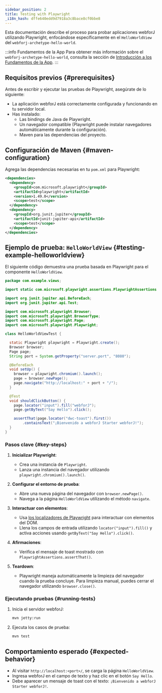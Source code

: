 ```yaml
---
sidebar_position: 2
title: Testing with Playwright
_i18n_hash: dffe640edd9d7918a3c8bace8cf0bbe8
---
```

Esta documentación describe el proceso para probar aplicaciones webforJ utilizando Playwright, enfocándose específicamente en el `HelloWorldView` del `webforj-archetype-hello-world`.

:::info Fundamentos de la App
Para obtener más información sobre el `webforj-archetype-hello-world`, consulta la sección de [Introducción a los Fundamentos de la App](../../introduction/basics).
:::

## Requisitos previos {#prerequisites}

Antes de escribir y ejecutar las pruebas de Playwright, asegúrate de lo siguiente:
- La aplicación webforJ está correctamente configurada y funcionando en tu servidor local.
- Has instalado:
  - Las bindings de Java de Playwright.
  - Un navegador compatible (Playwright puede instalar navegadores automáticamente durante la configuración).
  - Maven para las dependencias del proyecto.

## Configuración de Maven {#maven-configuration}

Agrega las dependencias necesarias en tu `pom.xml` para Playwright:

```xml title="pom.xml"
<dependencies>
  <dependency>
    <groupId>com.microsoft.playwright</groupId>
    <artifactId>playwright</artifactId>
    <version>1.49.0</version>
    <scope>test</scope>
  </dependency>
  <dependency>
    <groupId>org.junit.jupiter</groupId>
    <artifactId>junit-jupiter-api</artifactId>
    <scope>test</scope>
  </dependency>
</dependencies>
```

## Ejemplo de prueba: `HelloWorldView` {#testing-example-helloworldview}

El siguiente código demuestra una prueba basada en Playwright para el componente `HelloWorldView`.

```java title="HelloWorldViewTest.java"
package com.example.views;

import static com.microsoft.playwright.assertions.PlaywrightAssertions.assertThat;

import org.junit.jupiter.api.BeforeEach;
import org.junit.jupiter.api.Test;

import com.microsoft.playwright.Browser;
import com.microsoft.playwright.BrowserType;
import com.microsoft.playwright.Page;
import com.microsoft.playwright.Playwright;

class HelloWorldViewTest {

  static Playwright playwright = Playwright.create();
  Browser browser;
  Page page;
  String port = System.getProperty("server.port", "8080");

  @BeforeEach
  void setUp() {
    browser = playwright.chromium().launch(); 
    page = browser.newPage();
    page.navigate("http://localhost:" + port + "/");
  }

  @Test
  void shouldClickButton() {
    page.locator("input").fill("webforJ");
    page.getByText("Say Hello").click();

    assertThat(page.locator("dwc-toast").first())
        .containsText("¡Bienvenido a webforJ Starter webforJ!");
  }
}
```

### Pasos clave {#key-steps}

1. **Inicializar Playwright**:
   - Crea una instancia de `Playwright`.
   - Lanza una instancia del navegador utilizando `playwright.chromium().launch()`.

2. **Configurar el entorno de prueba**:
   - Abre una nueva página del navegador con `browser.newPage()`.
   - Navega a la página `HelloWorldView` utilizando el método `navigate`.

3. **Interactuar con elementos**:
   - Usa [los localizadores de Playwright](https://playwright.dev/java/docs/api/class-locator) para interactuar con elementos del DOM.
   - Llena los campos de entrada utilizando `locator("input").fill()` y activa acciones usando `getByText("Say Hello").click()`.

4. **Afirmaciones**:
   - Verifica el mensaje de toast mostrado con `PlaywrightAssertions.assertThat()`.

5. **Teardown**:
   - Playwright maneja automáticamente la limpieza del navegador cuando la prueba concluye. Para limpieza manual, puedes cerrar el navegador utilizando `browser.close()`.

### Ejecutando pruebas {#running-tests}

1. Inicia el servidor webforJ:
   ```bash
   mvn jetty:run
   ```

2. Ejecuta los casos de prueba:
   ```bash
   mvn test
   ```

## Comportamiento esperado {#expected-behavior}

- Al visitar `http://localhost:<port>/`, se carga la página `HelloWorldView`.
- Ingresa webforJ en el campo de texto y haz clic en el botón `Say Hello`.
- Debe aparecer un mensaje de toast con el texto: `¡Bienvenido a webforJ Starter webforJ!`.
